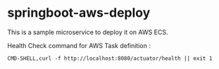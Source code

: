 # springboot-aws-deploy

This is a sample microservice to deploy it on AWS ECS.



Health Check command for AWS Task definition : 
```
CMD-SHELL,curl -f http://localhost:8080/actuator/health || exit 1
```


